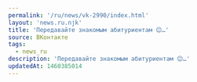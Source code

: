 ```yaml
---
permalink: '/ru/news/vk-2990/index.html'
layout: 'news.ru.njk'
title: 'Передавайте знакомым абитуриентам 😊…'
source: ВКонтакте
tags:
  - news_ru
description: 'Передавайте знакомым абитуриентам 😊…'
updatedAt: 1460385014
---
```

